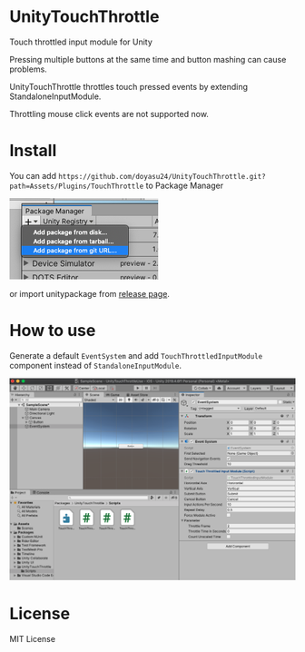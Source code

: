 # UnityTouchThrottle
Touch throttled input module for Unity

Pressing multiple buttons at the same time and button mashing can cause problems.

UnityTouchThrottle throttles touch pressed events by extending StandaloneInputModule.

Throttling mouse click events are not supported now.

# Install

You can add `https://github.com/doyasu24/UnityTouchThrottle.git?path=Assets/Plugins/TouchThrottle` to Package Manager

![package-manager-add-from-git-url](doc/package-manager-add-from-git-url.png)

or import unitypackage from [release page](https://github.com/doyasu24/UnityTouchThrottle/releases).

# How to use

Generate a default `EventSystem` and add `TouchThrottledInputModule` component instead of `StandaloneInputModule`.

![how-to-use](doc/how-to-use.png)


# License

MIT License
